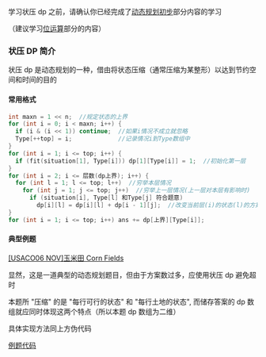 学习状压 dp 之前，请确认你已经完成了[动态规划初步](/dp/)部分内容的学习

（建议学习[位运算](/math/bit/)部分的内容）

### 状压 DP 简介

状压 dp 是动态规划的一种，借由将状态压缩（通常压缩为某整形）以达到节约空间和时间的目的

#### 常用格式

```cpp
int maxn = 1 << n;  //规定状态的上界
for (int i = 0; i < maxn; i++) {
  if (i & (i << 1)) continue;  //如果i情况不成立就忽略
  Type[++top] = i;             //记录情况i到Type数组中
}
for (int i = 1; i <= top; i++) {
  if (fit(situation[1], Type[i])) dp[1][Type[i]] = 1;  //初始化第一层
}
for (int i = 2; i <= 层数(dp上界); i++) {
  for (int l = 1; l <= top; l++)  //穷举本层情况
    for (int j = 1; j <= top; j++)  //穷举上一层情况(上一层对本层有影响时)
      if (situation[i], Type[l] 和Type[j] 符合题意)
        dp[i][l] = dp[i][l] + dp[i - 1][j];  //改变当前层(i)的状态(l)的方案种数
}
for (int i = 1; i <= top; i++) ans += dp[上界][Type[i]];
```

#### 典型例题

[\[USACO06 NOV\]玉米田 Corn Fields](https://www.luogu.org/problemnew/show/P1879)

显然，这是一道典型的动态规划题目，但由于方案数过多，应使用状压 dp 避免超时

本题所 "压缩" 的是 "每行可行的状态" 和 "每行土地的状态", 而储存答案的 dp 数组就应同时体现这两个特点（所以本题 dp 数组为二维）

具体实现方法同上方伪代码

[例题代码](https://www.luogu.org/paste/kto3ua68)
